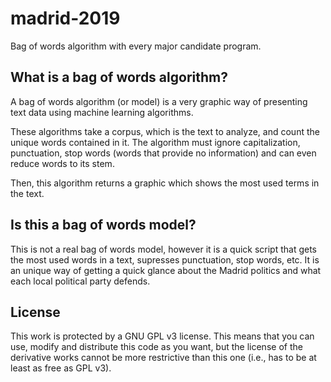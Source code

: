 # madrid-2019
Bag of words algorithm with every major candidate program.

<h2> What is a bag of words algorithm? </h2>
A bag of words algorithm (or model) is a very graphic way of presenting text data using machine learning algorithms. 

These algorithms take a corpus, which is the text to analyze, and count the unique words contained in it. The algorithm must ignore capitalization, punctuation, stop words (words that provide no information) and can even reduce words to its stem.

Then, this algorithm returns a graphic which shows the most used terms in the text.

<h2> Is this a bag of words model? </h2>
This is not a real bag of words model, however it is a quick script that gets the most used words in a text, supresses punctuation, stop words, etc. It is an unique way of getting a quick glance about the Madrid politics and what each local political party defends.

<h2> License </h2>
This work is protected by a GNU GPL v3 license. This means that you can use, modify and distribute this code as you want, but the license of the derivative works cannot be more restrictive than this one (i.e., has to be at least as free as GPL v3).